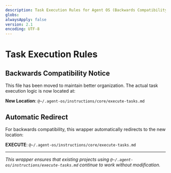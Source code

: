 ```yaml
---
description: Task Execution Rules for Agent OS (Backwards Compatibility Wrapper)
globs:
alwaysApply: false
version: 2.1
encoding: UTF-8
---
```


# Task Execution Rules

## Backwards Compatibility Notice

This file has been moved to maintain better organization. The actual task execution logic is now located at:

**New Location**: `@~/.agent-os/instructions/core/execute-tasks.md`

## Automatic Redirect

For backwards compatibility, this wrapper automatically redirects to the new location:

**EXECUTE**: `@~/.agent-os/instructions/core/execute-tasks.md`

---

_This wrapper ensures that existing projects using `@~/.agent-os/instructions/execute-tasks.md` continue to work without modification._
